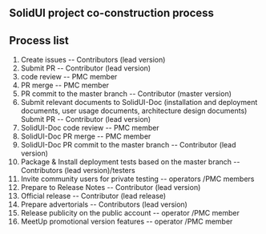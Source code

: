 SolidUI project co-construction process
-------------------------

## Process list

1. Create issues -- Contributors (lead version)
2. Submit PR -- Contributor (lead version)
3. code review -- PMC member
4. PR merge -- PMC member
5. PR commit to the master branch -- Contributor (master version)
6. Submit relevant documents to SolidUI-Doc (installation and deployment documents, user usage documents, architecture design documents) Submit PR -- Contributor (lead version)
7. SolidUI-Doc code review -- PMC member
8. SolidUI-Doc PR merge -- PMC member
9. SolidUI-Doc PR commit to the master branch -- Contributor (lead version)
10. Package & Install deployment tests based on the master branch -- Contributors (lead version)/testers
11. Invite community users for private testing -- operators /PMC members
12. Prepare to Release Notes -- Contributor (lead version)
13. Official release -- Contributor (lead release)
14. Prepare advertorials -- Contributors (lead version)
15. Release publicity on the public account -- operator /PMC member
16. MeetUp promotional version features -- operator /PMC member

